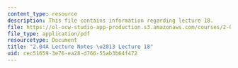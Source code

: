 ```yaml
---
content_type: resource
description: This file contains information regarding lecture 18.
file: https://ol-ocw-studio-app-production.s3.amazonaws.com/courses/2-04a-systems-and-controls-spring-2013/cec516593e76ea28d76655ab3b64f472_MIT2_04AS13_Lecture18.pdf
file_type: application/pdf
resourcetype: Document
title: "2.04A Lecture Notes \u2013 Lecture 18"
uid: cec51659-3e76-ea28-d766-55ab3b64f472
---
```

